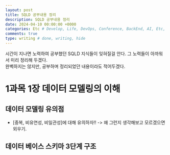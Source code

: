 ```yaml
---
layout: post
title: SQLD 공부내용 정리
description: SQLD 공부내용 정리
date: 2024-04-10 00:00:00 +0000
categories: Etc # Develop, Life, DevOps, Conference, BackEnd, AI, Etc, retrospect
comments: true
type: writing # done, writing, hide
---
```


시간이 지나면 노력하여 공부했던 SQLD 지식들이 잊혀질걸 안다. 그 노력들이 아까워서 미리 정리해 두겠다.  
완벽하지는 않지만, 공부하며 정리되었던 내용이라도 적어두겠다.

# 1과목 1장 데이터 모델링의 이해

## 데이터 모델링 유의점

- [중복, 비유연성, 비일관성]에 대해 유의하자!! -> 왜 그런지 생각해보고 모르겠으면 외우기.

## 데이터 베이스 스키마 3단계 구조
